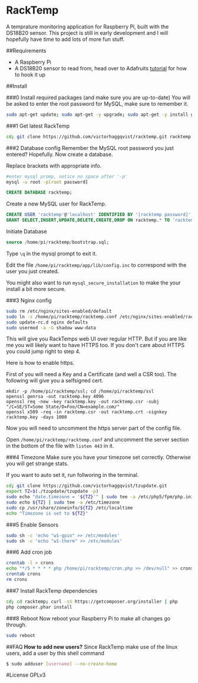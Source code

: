 RackTemp
========
A temprature monitoring application for Raspberry Pi, built with the DS18B20 sensor. This project is still in early development and I will hopefully have time to add lots of more fun stuff.

##Requirements
- A Raspberry Pi
- A DS18B20 sensor to read from, head over to Adafruits [tutorial](http://learn.adafruit.com/adafruits-raspberry-pi-lesson-11-ds18b20-temperature-sensing) for how to hook it up

##Install

###0 Install required packages (and make sure you are up-to-date)
You will be asked to enter the root password for MySQL, make sure to remember it.
```sh
sudo apt-get update; sudo apt-get -y upgrade; sudo apt-get -y install git nginx php5 php5-fpm php5-mysql php5-curl php5-cli mysql-server whois
```

###1 Get latest RackTemp
```sh
cd; git clone https://github.com/victorhaggqvist/racktemp.git racktemp
```

###2 Database config
Remember the MySQL root password you just entered? Hopefully. Now create a database.

Replace brackets with appropriate info.
```sh
#enter mysql promp, notice no space after '-p'
mysql -u root -p[root password]
```
```sql
CREATE DATABASE racktemp;
```
Create a new MySQL user for RackTemp.
```sql
CREATE USER 'racktemp'@'localhost' IDENTIFIED BY '[racktemp password]';
GRANT SELECT,INSERT,UPDATE,DELETE,CREATE,DROP ON racktemp.* TO 'racktemp'@'localhost';
```
Initiate Database
```sql
source /home/pi/racktemp/bootstrap.sql;
```

Type `\q` in the mysql prompt to exit it.

Edit the file `/home/pi/racktemp/app/lib/config.inc` to correspond with the user you just created.

You might also want to run `mysql_secure_installation` to make the your install a bit more secure.

###3 Nginx config
```sh
sudo rm /etc/nginx/sites-enabled/default
sudo ln -s /home/pi/racktemp/racktemp.conf /etc/nginx/sites-enabled/racktemp.conf
sudo update-rc.d nginx defaults
sudo usermod -a -G shadow www-data
```
This will give you RackTemps web UI over regular HTTP. But if you are like me you will likely want to have HTTPS too. If you don't care about HTTPS you could jump right to step 4.

Here is how to enable https.

First of you will need a Key and a Certificate (and well a CSR too). The following will give you a selfsigned cert.
```
mkdir -p /home/pi/racktemp/ssl; cd /home/pi/racktemp/ssl
openssl genrsa -out racktemp.key 4096
openssl req -new -key racktemp.key -out racktemp.csr -subj "/C=SE/ST=Some State/O=Foo/CN=example.com/"
openssl x509 -req -in racktemp.csr -out racktemp.crt -signkey racktemp.key -days 1000
```

Now you will need to uncomment the https server part of the config file.

Open `/home/pi/racktemp/racktemp.conf` and uncomment the server section in the bottom of the file with `listen 443` in it.

###4 Timezone
Make sure you have your timezone set correctly. Otherwise you will get strange stats.

If you want to auto set it, run follworing in the terminal.
```sh
cd; git clone https://github.com/victorhaggqvist/tzupdate.git
export TZ=$(./tzupdate/tzupdate -p)
sudo echo "date.timezone = '${TZ}'" | sudo tee -a /etc/php5/fpm/php.ini
sudo echo ${TZ} | sudo tee -a /etc/timezone
sudo cp /usr/share/zoneinfo/${TZ} /etc/localtime
echo "Timezone is set to ${TZ}"
```

###5 Enable Sensors
```sh
sudo sh -c 'echo "w1-gpio" >> /etc/modules'
sudo sh -c 'echo "w1-therm" >> /etc/modules'
```

###6 Add cron job
```sh
crontab -l > crons
echo "*/5 * * * * php /home/pi/racktemp/cron.php >> /dev/null" >> crons
crontab crons
rm crons
```

###7 Install RackTemp dependencies
```sh
cd; cd racktemp; curl -sS https://getcomposer.org/installer | php
php composer.phar install
```

###8 Reboot
Now reboot your Raspberry Pi to make all changes go through.
```sh
sudo reboot
```

##FAQ
**How to add new users?**
Since RackTemp make use of the linux users, add a user by this shell command

```sh
$ sudo adduser [username] --no-create-home
```


#License
GPLv3
